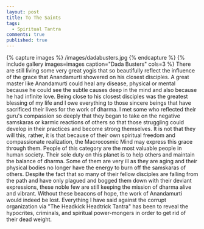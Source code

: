 ```yaml
---
layout: post
title: To The Saints
tags: 
  - Spiritual Tantra
comments: true
published: true
---
```





{% capture images %}
	/images/dadabusters.jpg
{% endcapture %}
{% include gallery images=images caption="Dada Busters" cols=3 %}
There are still living some very great yogis that so beautifully reflect the influence of the grace that Anandamurti showered on his closest disciples. A great master like Anandamurti could heal any disease, physical or mental because he could see the subtle causes deep in the mind and also because he had infinite love. Being close to his closest disciples was the greatest blessing of my life and I owe everything to those sincere beings that have sacrificed their lives for the work of dharma. I met some who reflected their guru's compassion so deeply that they began to take on the negative samskaras or karmic reactions of others so that those struggling could develop in their practices and become strong themselves. It is not that they will this, rather, it is that because of their own spiritual freedom and compassionate realization, the Macrocosmic Mind may express this grace through them. People of this category are the most valuable people in human society. Their sole duty on this planet is to help others and maintain the balance of dharma. Some of them are very ill as they are aging and their physical bodies no longer have the energy to burn off the samskaras of others. Despite the fact that so many of their fellow disciples are falling from the path and have only plagued and bogged them down with their deviant expressions, these noble few are still keeping the mission of dharma alive and vibrant. Without these beacons of hope, the work of Anandamurti would indeed be lost. Everything I have said against the corrupt organization via "The Headkick Headtrick Tantra" has been to reveal the hypocrites, criminals, and spiritual power-mongers in order to get rid of their dead weight.
